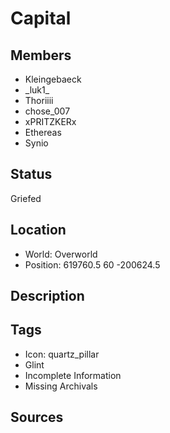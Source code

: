 # Capital

## Members
- Kleingebaeck
- \_luk1\_
- Thoriiii
- chose_007
- xPRITZKERx
- Ethereas
- Synio

## Status
Griefed

## Location
- World: Overworld
- Position: 619760.5 60 -200624.5

## Description

## Tags
- Icon: quartz_pillar
- Glint
- Incomplete Information
- Missing Archivals

## Sources

